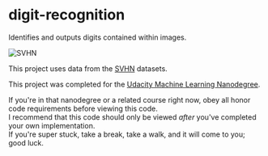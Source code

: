 # digit-recognition
Identifies and outputs digits contained within images.

![SVHN](http://ufldl.stanford.edu/housenumbers/examples_new.png)

This project uses data from the [SVHN](http://ufldl.stanford.edu/housenumbers/) datasets.

This project was completed for the [Udacity Machine Learning Nanodegree](https://www.udacity.com/course/machine-learning-engineer-nanodegree-by-google--nd009).

If you're in that nanodegree or a related course right now, obey all honor code requirements before viewing this code.  
I recommend that this code should only be viewed _after_ you've completed your own implementation.  
If you're super stuck, take a break, take a walk, and it will come to you; good luck.
